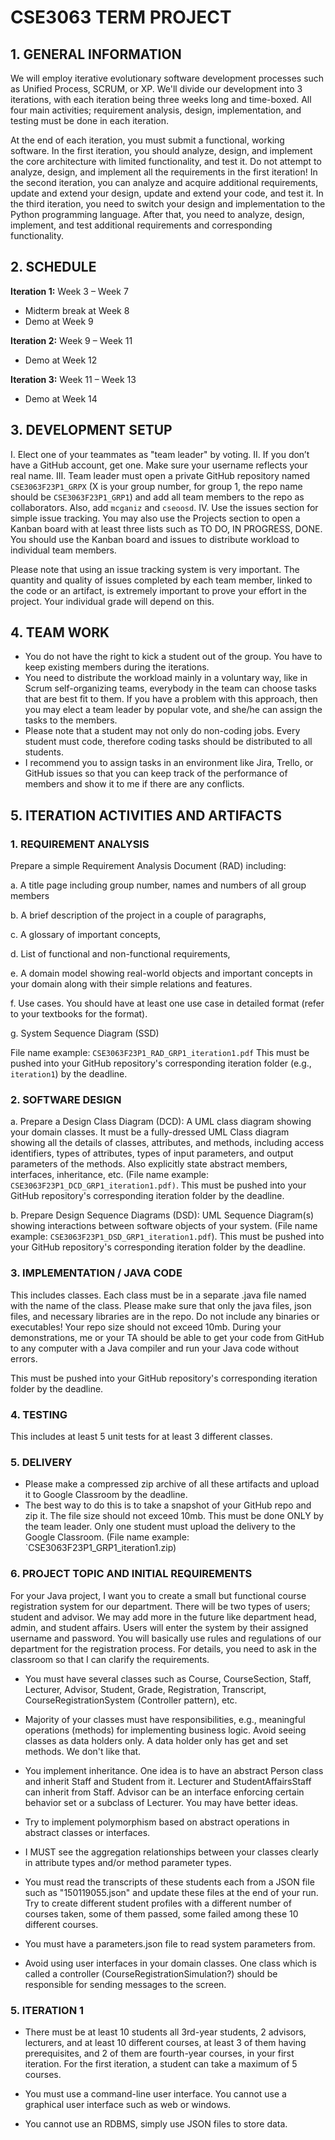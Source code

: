 # CSE3063 TERM PROJECT

## 1. GENERAL INFORMATION

We will employ iterative evolutionary software development processes such as Unified Process, SCRUM, or XP. We'll divide our development into 3 iterations, with each iteration being three weeks long and time-boxed. All four main activities; requirement analysis, design, implementation, and testing must be done in each iteration.

At the end of each iteration, you must submit a functional, working software. In the first iteration, you should analyze, design, and implement the core architecture with limited functionality, and test it. Do not attempt to analyze, design, and implement all the requirements in the first iteration! In the second iteration, you can analyze and acquire additional requirements, update and extend your design, update and extend your code, and test it. In the third iteration, you need to switch your design and implementation to the Python programming language. After that, you need to analyze, design, implement, and test additional requirements and corresponding functionality.

## 2. SCHEDULE

**Iteration 1:** Week 3 – Week 7
- Midterm break at Week 8
- Demo at Week 9

**Iteration 2:** Week 9 – Week 11
- Demo at Week 12

**Iteration 3:** Week 11 – Week 13
- Demo at Week 14

## 3. DEVELOPMENT SETUP

I. Elect one of your teammates as "team leader" by voting.
II. If you don’t have a GitHub account, get one. Make sure your username reflects your real name.
III. Team leader must open a private GitHub repository named `CSE3063F23P1_GRPX` (X is your group number, for group 1, the repo name should be `CSE3063F23P1_GRP1`) and add all team members to the repo as collaborators. Also, add `mcganiz` and `cseoosd`.
IV. Use the issues section for simple issue tracking. You may also use the Projects section to open a Kanban board with at least three lists such as TO DO, IN PROGRESS, DONE. You should use the Kanban board and issues to distribute workload to individual team members.

Please note that using an issue tracking system is very important. The quantity and quality of issues completed by each team member, linked to the code or an artifact, is extremely important to prove your effort in the project. Your individual grade will depend on this.

## 4. TEAM WORK

- You do not have the right to kick a student out of the group. You have to keep existing members during the iterations.
- You need to distribute the workload mainly in a voluntary way, like in Scrum self-organizing teams, everybody in the team can choose tasks that are best fit to them. If you have a problem with this approach, then you may elect a team leader by popular vote, and she/he can assign the tasks to the members.
- Please note that a student may not only do non-coding jobs. Every student must code, therefore coding tasks should be distributed to all students.
- I recommend you to assign tasks in an environment like Jira, Trello, or GitHub issues so that you can keep track of the performance of members and show it to me if there are any conflicts.

## 5. ITERATION ACTIVITIES AND ARTIFACTS

### 1. REQUIREMENT ANALYSIS

Prepare a simple Requirement Analysis Document (RAD) including:

a. A title page including group number, names and numbers of all group members

b. A brief description of the project in a couple of paragraphs,

c. A glossary of important concepts,

d. List of functional and non-functional requirements,

e. A domain model showing real-world objects and important concepts in your domain along with their simple relations and features.

f. Use cases. You should have at least one use case in detailed format (refer to your textbooks for the format).

g. System Sequence Diagram (SSD)

File name example: `CSE3063F23P1_RAD_GRP1_iteration1.pdf`
This must be pushed into your GitHub repository's corresponding iteration folder (e.g., `iteration1`) by the deadline.

### 2. SOFTWARE DESIGN

a. Prepare a Design Class Diagram (DCD): A UML class diagram showing your domain classes. It must be a fully-dressed UML Class diagram showing all the details of classes, attributes, and methods, including access identifiers, types of attributes, types of input parameters, and output parameters of the methods. Also explicitly state abstract members, interfaces, inheritance, etc. (File name example: `CSE3063F23P1_DCD_GRP1_iteration1.pdf)`. This must be pushed into your GitHub repository's corresponding iteration folder by the deadline.

b. Prepare Design Sequence Diagrams (DSD): UML Sequence Diagram(s) showing interactions between software objects of your system. (File name example: `CSE3063F23P1_DSD_GRP1_iteration1.pdf`). This must be pushed into your GitHub repository's corresponding iteration folder by the deadline.

### 3. IMPLEMENTATION / JAVA CODE

This includes classes. Each class must be in a separate .java file named with the name of the class. Please make sure that only the java files, json files, and necessary libraries are in the repo. Do not include any binaries or executables! Your repo size should not exceed 10mb. During your demonstrations, me or your TA should be able to get your code from GitHub to any computer with a Java compiler and run your Java code without errors.

This must be pushed into your GitHub repository's corresponding iteration folder by the deadline.

### 4. TESTING

This includes at least 5 unit tests for at least 3 different classes.

### 5. DELIVERY

- Please make a compressed zip archive of all these artifacts and upload it to Google Classroom by the deadline.
- The best way to do this is to take a snapshot of your GitHub repo and zip it. The file size should not exceed 10mb. This must be done ONLY by the team leader. Only one student must upload the delivery to the Google Classroom. (File name example: `CSE3063F23P1_GRP1_iteration1.zip)

### 6. PROJECT TOPIC AND INITIAL REQUIREMENTS

For your Java project, I want you to create a small but functional course registration system for our department. There will be two types of users; student and advisor. We may add more in the future like department head, admin, and student affairs. Users will enter the system by their assigned username and password. You will basically use rules and regulations of our department for the registration process. For details, you need to ask in the classroom so that I can clarify the requirements.

- You must have several classes such as Course, CourseSection, Staff, Lecturer, Advisor, Student, Grade, Registration, Transcript, CourseRegistrationSystem (Controller pattern), etc.

- Majority of your classes must have responsibilities, e.g., meaningful operations (methods) for implementing business logic. Avoid seeing classes as data holders only. A data holder only has get and set methods. We don't like that.

- You implement inheritance. One idea is to have an abstract Person class and inherit Staff and Student from it. Lecturer and StudentAffairsStaff can inherit from Staff. Advisor can be an interface enforcing certain behavior set or a subclass of Lecturer. You may have better ideas.

- Try to implement polymorphism based on abstract operations in abstract classes or interfaces.

- I MUST see the aggregation relationships between your classes clearly in attribute types and/or method parameter types.

- You must read the transcripts of these students each from a JSON file such as "150119055.json" and update these files at the end of your run. Try to create different student profiles with a different number of courses taken, some of them passed, some failed among these 10 different courses.

- You must have a parameters.json file to read system parameters from.

- Avoid using user interfaces in your domain classes. One class which is called a controller (CourseRegistrationSimulation?) should be responsible for sending messages to the screen.

### 5. ITERATION 1

- There must be at least 10 students all 3rd-year students, 2 advisors, lecturers, and at least 10 different courses, at least 3 of them having prerequisites, and 2 of them are fourth-year courses, in your first iteration. For the first iteration, a student can take a maximum of 5 courses.

- You must use a command-line user interface. You cannot use a graphical user interface such as web or windows.

- You cannot use an RDBMS, simply use JSON files to store data.
